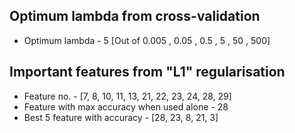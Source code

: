 ## Optimum lambda from cross-validation

- Optimum lambda - 5  [Out of 0.005 , 0.05 , 0.5 , 5 , 50 , 500]

## Important features from "L1" regularisation

- Feature no. - [7, 8, 10, 11, 13, 21, 22, 23, 24, 28, 29]
- Feature with max accuracy when used alone - 28
- Best 5 feature with accuracy - [28, 23, 8, 21, 3]
